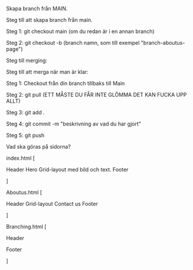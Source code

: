 Skapa branch från MAIN.

Steg till att skapa branch från main.

Steg 1: git checkout main (om du redan är i en annan branch)

Steg 2: git checkout -b (branch namn, som till exempel "branch-aboutus-page")


Steg till merging:

Steg till att merga när man är klar:

Steg 1: Checkout från din branch tillbaks till Main

Steg 2: git pull (ETT MÅSTE DU FÅR INTE GLÖMMA DET KAN FUCKA UPP ALLT)

Steg 3: git add .

Steg 4: git commit -m "beskrivning av vad du har gjort"

Steg 5: git push 



Vad ska göras på sidorna?

index.html [

Header
Hero
Grid-layout med bild och text.
Footer

]

Aboutus.html [

Header
Grid-layout
Contact us
Footer

]

Branching.html [

Header

Footer

]
